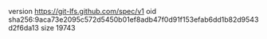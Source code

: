 version https://git-lfs.github.com/spec/v1
oid sha256:9aca73e2095c572d5450b01ef8adb47f0d91f153efab6dd1b82d9543d2f6da13
size 19743
